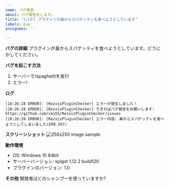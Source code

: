 ```yaml
---
name: バグ報告
about: バグ報告をします。
title: "[バグ] プラグインが鼻からスパゲッティを食べようとしています"
labels: bug
assignees: ''

---
```


**バグの詳細**
プラグインが鼻からスパゲッティを食べようとしています。どうにかしてください。

**バグを起こす方法**
1. サーバーで/spaghettiを実行
2. エラー!

**ログ**
```
[18:26:28 ERROR]: [RezxisPluginChecker] エラーが発生しました！
[18:26:28 ERROR]: [RezxisPluginChecker] できればバグ報告をお願いします: https://github.com/iku55/RezxisPluginChecker/issues
[18:26:28 ERROR]: [RezxisPluginChecker] エラー内容: 鼻からスパゲッティを食べようとしてしまいました(ERR_267)
```

**スクリーンショット**
![250x250 image sample](http://placehold.it/250)

**動作環境**
 - OS: Windows 10 64bit
 - サーバーバージョン: spigot 1.12.2 build120
 - プラグインのバージョン: 1.0

**その他**
開発者はどのシャンプーを使っていますか?
